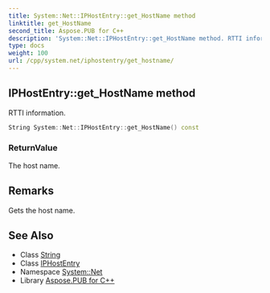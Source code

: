 ```yaml
---
title: System::Net::IPHostEntry::get_HostName method
linktitle: get_HostName
second_title: Aspose.PUB for C++
description: 'System::Net::IPHostEntry::get_HostName method. RTTI information in C++.'
type: docs
weight: 100
url: /cpp/system.net/iphostentry/get_hostname/
---
```

## IPHostEntry::get_HostName method


RTTI information.

```cpp
String System::Net::IPHostEntry::get_HostName() const
```


### ReturnValue

The host name.
## Remarks


Gets the host name. 
## See Also

* Class [String](../../../system/string/)
* Class [IPHostEntry](../)
* Namespace [System::Net](../../)
* Library [Aspose.PUB for C++](../../../)
